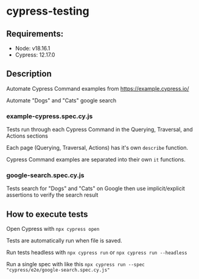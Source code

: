 # cypress-testing

## Requirements:
- Node: v18.16.1
- Cypress: 12.17.0

## Description
Automate Cypress Command examples from https://example.cypress.io/

Automate "Dogs" and "Cats" google search

### example-cypress.spec.cy.js
Tests run through each Cypress Command in the Querying, Traversal, and Actions sections

Each page (Querying, Traversal, Actions) has it's own `describe` function.

Cypress Command examples are separated into their own `it` functions.

### google-search.spec.cy.js
Tests search for "Dogs" and "Cats" on Google then use implicit/explicit assertions to verify the search result

## How to execute tests
Open Cypress with `npx cypress open`

Tests are automatically run when file is saved.

Run tests headless with `npx cypress run` or `npx cypress run --headless`

Run a single spec with like this `npx cypress run --spec "cypress/e2e/google-search.spec.cy.js"`
